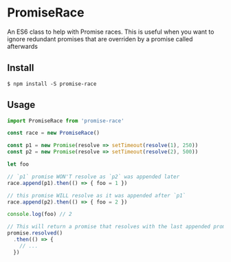 # PromiseRace

An ES6 class to help with Promise races. This is useful when you want to ignore redundant promises that are overriden by a promise called afterwards

## Install
```
$ npm install -S promise-race
```

## Usage
```js
import PromiseRace from 'promise-race'

const race = new PromiseRace()

const p1 = new Promise(resolve => setTimeout(resolve(1), 250))
const p2 = new Promise(resolve => setTimeout(resolve(2), 500))

let foo

// `p1` promise WON'T resolve as `p2` was appended later
race.append(p1).then(() => { foo = 1 })

// this promise WILL resolve as it was appended after `p1`
race.append(p2).then(() => { foo = 2 })

console.log(foo) // 2

// This will return a promise that resolves with the last appended promise
promise.resolved()
  .then(() => {
    // ...
  })
```
